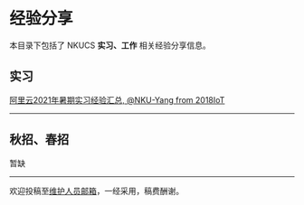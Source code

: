 # 经验分享

本目录下包括了 NKUCS **实习、工作** 相关经验分享信息。

## 实习

[阿里云2021年暑期实习经验汇总, @NKU-Yang from 2018IoT](/experiences/careers/careers_0.md)

---

## 秋招、春招

暂缺

---

欢迎投稿至[维护人员邮箱](mailto:emanual20@foxmail.com)，一经采用，稿费酬谢。